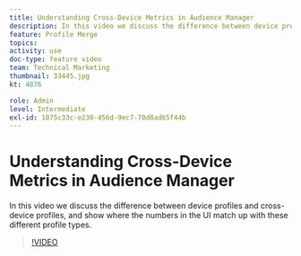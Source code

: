 ```yaml
---
title: Understanding Cross-Device Metrics in Audience Manager
description: In this video we discuss the difference between device profiles and cross-device profiles, and show where the numbers in the UI match up with these different profile types.
feature: Profile Merge
topics: 
activity: use
doc-type: feature video
team: Technical Marketing
thumbnail: 33445.jpg
kt: 4876

role: Admin
level: Intermediate
exl-id: 1075c33c-e230-456d-9ec7-70d8ad65f44b
---
```

# Understanding Cross-Device Metrics in Audience Manager

In this video we discuss the difference between device profiles and cross-device profiles, and show where the numbers in the UI match up with these different profile types.

>[!VIDEO](https://video.tv.adobe.com/v/33445/?quality=12)
